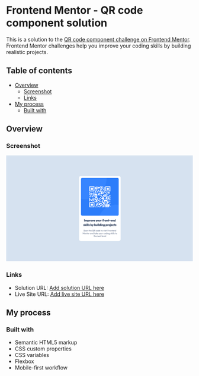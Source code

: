 # Frontend Mentor - QR code component solution

This is a solution to the [QR code component challenge on Frontend Mentor](https://www.frontendmentor.io/challenges/qr-code-component-iux_sIO_H). Frontend Mentor challenges help you improve your coding skills by building realistic projects.

## Table of contents

- [Overview](#overview)
  - [Screenshot](#screenshot)
  - [Links](#links)
- [My process](#my-process)
  - [Built with](#built-with)

## Overview

### Screenshot

![](./screenshot.png)

### Links

- Solution URL: [Add solution URL here](https://www.frontendmentor.io/solutions/qr-code-component-built-using-html-and-css-only-N52KipX3gu)
- Live Site URL: [Add live site URL here](https://qr-code-component-six-lake.vercel.app)

## My process

### Built with

- Semantic HTML5 markup
- CSS custom properties
- CSS variables
- Flexbox
- Mobile-first workflow
